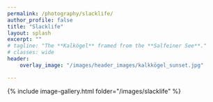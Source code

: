 ```yaml
---
permalink: /photography/slacklife/
author_profile: false
title: "Slacklife"
layout: splash
excerpt: ""
# tagline: "The **Kalkögel** framed from the **Salfeiner See**."
# classes: wide
header: 
    overlay_image: "/images/header_images/kalkkögel_sunset.jpg"

---
```


{% include image-gallery.html folder="/images/slacklife" %}